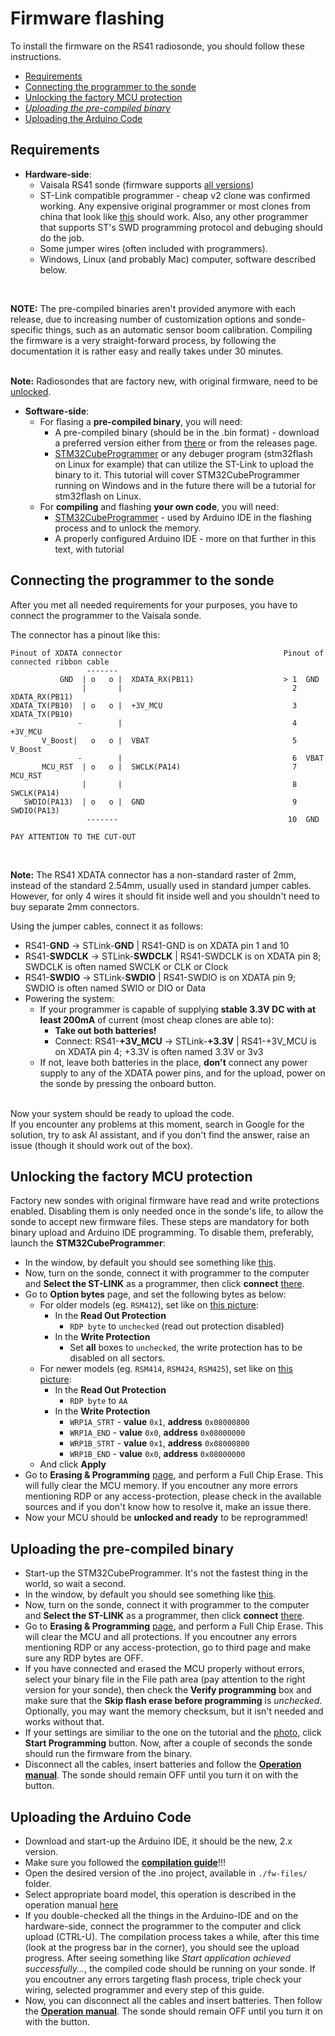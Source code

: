 # Firmware flashing
To install the firmware on the RS41 radiosonde, you should follow these instructions.

* [Requirements](#requirements)
* [Connecting the programmer to the sonde](#connecting-the-programmer-to-the-sonde)
* [Unlocking the factory MCU protection](#unlocking-the-factory-mcu-protection)
* [*Uploading the pre-compiled binary*](#uploading-the-pre-compiled-binary)
* [Uploading the Arduino Code](#uploading-the-arduino-code)

## Requirements
* **Hardware-side**:
    * Vaisala RS41 sonde (firmware supports [all versions](../hw/README.md#older-vs-newer---how-do-i-know-which-one-im-holding-now))
    * ST-Link compatible programmer - cheap v2 clone was confirmed working. Any expensive original programmer or most clones from china that look like [this](https://sklep.msalamon.pl/wp-content/uploads/2024/07/sklep_msalamon_STLINK_USB_RED.jpg) should work. Also, any other programmer that supports ST's SWD programming protocol and debuging should do the job.
    * Some jumper wires (often included with programmers).
    * Windows, Linux (and probably Mac) computer, software described below.

<br>

**NOTE:** The pre-compiled binaries aren't provided anymore with each release, due to increasing number of customization options and sonde-specific things, such as an automatic sensor boom calibration.
Compiling the firmware is a very straight-forward process, by following the documentation it is rather easy and really takes under 30 minutes.

<br>**Note:** Radiosondes that are factory new, with original firmware, need to be [unlocked](#unlocking-the-factory-mcu-protection).

* **Software-side**:
    * For flasing a **pre-compiled binary**, you will need:
        * A pre-compiled binary (should be in the .bin format) - download a preferred version either from [there](./fw-files/) or from the releases page.
        * [STM32CubeProgrammer](https://www.st.com/en/development-tools/stm32cubeprog.html) or any debuger program (stm32flash on Linux for example) that can utilize the ST-Link to upload the binary to it. This tutorial will cover STM32CubeProgrammer running on Windows and in the future there will be a tutorial for stm32flash on Linux.
    * For **compiling** and flashing **your own code**, you will need:
        * [STM32CubeProgrammer](https://www.st.com/en/development-tools/stm32cubeprog.html) - used by Arduino IDE in the flashing process and to unlock the memory.
        * A properly configured Arduino IDE - more on that further in this text, with tutorial


## Connecting the programmer to the sonde
After you met all needed requirements for your purposes, you have to connect the programmer to the Vaisala sonde.<br>

The connector has a pinout like this:
```
Pinout of XDATA connector                                    Pinout of connected ribbon cable
                 -------                                     
           GND  | o   o |  XDATA_RX(PB11)                    > 1  GND
                |       |                                      2  XDATA_RX(PB11)
XDATA_TX(PB10)  | o   o |  +3V_MCU                             3  XDATA_TX(PB10) 
               -        |                                      4  +3V_MCU
       V_Boost|   o   o |  VBAT                                5  V_Boost
               -        |                                      6  VBAT
       MCU_RST  | o   o |  SWCLK(PA14)                         7  MCU_RST
                |       |                                      8  SWCLK(PA14)
   SWDIO(PA13)  | o   o |  GND                                 9  SWDIO(PA13)
                 -------                                      10  GND

PAY ATTENTION TO THE CUT-OUT
```
<br>

**Note:** The RS41 XDATA connector has a non-standard raster of 2mm, instead of the standard 2.54mm, usually used in standard jumper cables. However, for only 4 wires it should fit inside well and you shouldn't need to buy separate 2mm connectors.<br>

Using the jumper cables, connect it as follows:
* RS41-**GND** -> STLink-**GND** | RS41-GND is on XDATA pin 1 and 10
* RS41-**SWDCLK** -> STLink-**SWDCLK** | RS41-SWDCLK is on XDATA pin 8; SWDCLK is often named SWCLK or CLK or Clock
* RS41-**SWDIO** -> STLink-**SWDIO** | RS41-SWDIO is on XDATA pin 9; SWDIO is often named SWIO or DIO or Data
* Powering the system:
    * If your programmer is capable of supplying **stable 3.3V DC with at least 200mA** of current (most cheap clones are able to):
        * **Take out both batteries!**
        * Connect: RS41-**+3V_MCU** -> STLink-**+3.3V** | RS41-+3V_MCU is on XDATA pin 4; +3.3V is often named 3.3V or 3v3
    * If not, leave both batteries in the place, **don't** connect any power supply to any of the XDATA power pins, and for the upload, power on the sonde by pressing the onboard button.

<br>
Now your system should be ready to upload the code. <br>
If you encounter any problems at this moment, search in Google for the solution, try to ask AI assistant, and if you don't find the answer, raise an issue (though it should work out of the box).


## Unlocking the factory MCU protection
Factory new sondes with original firmware have read and write protections enabled. Disabling them is only needed once in the sonde's life, to allow the sonde to accept new firmware files. These steps are mandatory for both binary upload and Arduino IDE programming. To disable them, preferably, launch the **STM32CubeProgrammer**:
* In the window, by default you should see something like [this](./photos/main_window.png).
* Now, turn on the sonde, connect it with programmer to the computer and **Select the ST-LINK** as a programmer, then click **connect** [there](./photos/stlink-connection.png).
* Go to **Option bytes** page, and set the following bytes as below:
  * For older models (eg. `RSM412`), set like on [this picture](./photos/mcu-unlock-rsm412.png):
    * In the **Read Out Protection**
      * `RDP byte` to `unchecked` (read out protection disabled)
    * In the **Write Protection**
      * Set **all** boxes to `unchecked`, the write protection has to be disabled on all sectors.
  * For newer models (eg. `RSM414`, `RSM424`, `RSM425`), set like on [this picture](./photos/mcu-unlock-rsm414.png):
    * In the **Read Out Protection**
      * `RDP byte` to `AA`
    * In the **Write Protection**
      * `WRP1A_STRT` - **value** `0x1`, **address** `0x08000800`
      * `WRP1A_END` - **value** `0x0`, **address** `0x08000000`
      * `WRP1B_STRT` - **value** `0x1`, **address** `0x08000800`
      * `WRP1B_END` - **value** `0x0`, **address** `0x08000000`
  * And click **Apply**
* Go to **Erasing & Programming** [page](./photos/erase_and_upload.png), and perform a Full Chip Erase. This will fully clear the MCU memory. If you encoutner any more errors mentioning RDP or any access-protection, please check in the available sources and if you don't know how to resolve it, make an issue there.
* Now your MCU should be **unlocked and ready** to be reprogrammed!

## Uploading the pre-compiled binary
* Start-up the STM32CubeProgrammer. It's not the fastest thing in the world, so wait a second.
* In the window, by default you should see something like [this](./photos/main_window.png).
* Now, turn on the sonde, connect it with programmer to the computer and **Select the ST-LINK** as a programmer, then click **connect** [there](./photos/stlink-connection.png).
* Go to **Erasing & Programming** [page](./photos/erase_and_upload.png), and perform a Full Chip Erase. This will clear the MCU and all protections. If you encoutner any errors mentioning RDP or any access-protection, go to third page and make sure any RDP bytes are OFF.
* If you have connected and erased the MCU properly without errors, select your binary file in the File path area (pay attention to the right version for your sonde), then check the **Verify programming** box and make sure that the **Skip flash erase before programming** is *unchecked*. Optionally, you may want the memory checksum, but it isn't needed and works without that.
* If your settings are similiar to the one on the tutorial and the [photo](./photos/erase_and_upload.png), click **Start Programming** button. Now, after a couple of seconds the sonde should run the firmware from the binary.
* Disconnect all the cables, insert batteries and follow the [**Operation manual**](./OPERATION_MANUAL.md). The sonde should remain OFF until you turn it on with the button.

## Uploading the Arduino Code
* Download and start-up the Arduino IDE, it should be the new, 2.x version.
* Make sure you followed the [**compilation guide**](./COMPILE.md)!!!
* Open the desired version of the .ino project, available in `./fw-files/` folder.
* Select appropriate board model, this operation is described in the operation manual [here](./OPERATION_MANUAL.md#sonde-pcb-version)
* If you double-checked all the things in the Arduino-IDE and on the hardware-side, connect the programmer to the computer and click upload (CTRL-U). The compilation process takes a while, after this time (look at the progress bar in the corner), you should see the upload progress. After seeing something like *Start application achieved successfully...*, the compiled code should be running on your sonde. If you encoutner any errors targeting flash process, triple check your wiring, selected programmer and every step of this guide.
* Now, you can disconnect all the cables and insert batteries. Then follow the [**Operation manual**](./OPERATION_MANUAL.md). The sonde should remain OFF until you turn it on with the button.
